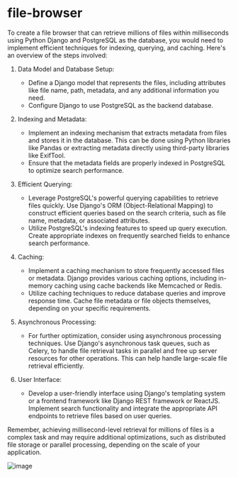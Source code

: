 # file-browser
To create a file browser that can retrieve millions of files within milliseconds using Python Django and PostgreSQL as the database, you would need to implement efficient techniques for indexing, querying, and caching. Here's an overview of the steps involved:

1) Data Model and Database Setup:
   - Define a Django model that represents the files, including attributes like file name, path, metadata, and any additional information you need.
   - Configure Django to use PostgreSQL as the backend database.

2) Indexing and Metadata:
   - Implement an indexing mechanism that extracts metadata from files and stores it in the database. This can be done using Python libraries like Pandas or extracting metadata directly using third-party libraries like ExifTool.
   - Ensure that the metadata fields are properly indexed in PostgreSQL to optimize search performance.

3) Efficient Querying:
   - Leverage PostgreSQL's powerful querying capabilities to retrieve files quickly. Use Django's ORM (Object-Relational Mapping) to construct efficient queries based on the search criteria, such as file name, metadata, or associated attributes.
   - Utilize PostgreSQL's indexing features to speed up query execution. Create appropriate indexes on frequently searched fields to enhance search performance.

4) Caching:
   - Implement a caching mechanism to store frequently accessed files or metadata. Django provides various caching options, including in-memory caching using cache backends like Memcached or Redis.
   - Utilize caching techniques to reduce database queries and improve response time. Cache file metadata or file objects themselves, depending on your specific requirements.

5) Asynchronous Processing:
   - For further optimization, consider using asynchronous processing techniques. Use Django's asynchronous task queues, such as Celery, to handle file retrieval tasks in parallel and free up server resources for other operations. This can help handle large-scale file retrieval efficiently.

6) User Interface:
   - Develop a user-friendly interface using Django's templating system or a frontend framework like Django REST framework or ReactJS. Implement search functionality and integrate the appropriate API endpoints to retrieve files based on user queries.

Remember, achieving millisecond-level retrieval for millions of files is a complex task and may require additional optimizations, such as distributed file storage or parallel processing, depending on the scale of your application.


![image](https://user-images.githubusercontent.com/107561275/216771697-66f436e6-544d-4cd7-8691-2532dd36fd16.png)
